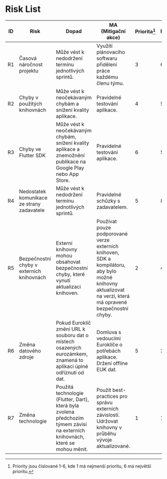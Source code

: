 # Risk List

| ID | Risk | Dopad | MA (Mitigační akce) | Priorita[^1] | Pravděpodobnost |
|----|------|-------|---------------------|----------|-----------------|
| R1 | Časová náročnost projektu | Může vést k nedodržení termínu jednotlivých sprintů. | Využití plánovacího softwaru přidělení práce každému členu týmu. | 3 | 60 % |
| R2 | Chyby v použitých knihovnách | Může vést k neočekávaným chybám a snížení kvality aplikace. | Pravidelné testování aplikace. | 4 | 50 % |
| R3 | Chyby ve Flutter SDK | Může vést k neočekávaným chybám, snížení kvality aplikace a znemožnění publikace na Google Play nebo App Store. | Pravidelné testování aplikace. | 6 | 50 % |
| R4 | Nedostatek komunikace ze strany zadavatele | Může vést k nedodržení termínu jednotlivých sprintů. | Pravidelné schůzky s zadavatelem. | 5 | 80 % |
| R5 | Bezpečnostní chyby v externích knihovnách | Externí knihovny mohou obsahovat bezpečnostní chyby, které vynutí aktualizaci knihoven. | Používat pouze podporované verze externích knihoven, SDK a kompilátoru, aby bylo možné knihovny aktualizovat na verzi, která má opravené bezpečnostní chyby. | 2 | 40% |
| R6 | Změna datového zdroje | Pokud Euroklíč změní URL k souboru dat o místech osazených eurozámkem, znamená to aplikaci úplné odříznutí od dat. | Domluva s vedoucími Euroklíče o potřebách aplikace. Držení offline EUK dat. | 5 | 30% |
| R7 | Změna technologie | Použitá technologie (Flutter, Dart), která byla zvolena předchozím týmem závisí na externích knihovnách, které se mohou měnit. | Použít best-practices pro správu externích závislostí. Udržovat knihovny v průběhu vývoje aktualizované. | 1 | 10% |

[^1]: Priority jsou číslované 1-6, kde 1 má nejmenší prioritu, 6 má největší prioritu.
